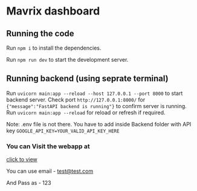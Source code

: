 
  # Mavrix dashboard
  ## Running the code

  Run `npm i` to install the dependencies.

  Run `npm run dev` to start the development server.

  ## Running backend (using seprate terminal)
  Run `uvicorn main:app --reload --host 127.0.0.1 --port 8000` to start backend server.
  Check port `http://127.0.0.1:8000/` for `{"message":"FastAPI backend is running"}` to confirm server is running.
  Run `uvicorn main:app --reload` for reload or refresh if required.

  Note: .env file is not there. You have to add inside Backend folder with API key `GOOGLE_API_KEY=YOUR_VALID_API_KEY_HERE`

### You can Visit the webapp at

  [click to view](https://team-mavrix-deploy.vercel.app/)

  You can use email - test@test.com
  
  And Pass as - 123
  
